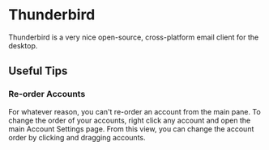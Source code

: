 # Thunderbird

Thunderbird is a very nice open-source, cross-platform email client for the desktop.

## Useful Tips
### Re-order Accounts
For whatever reason, you can't re-order an account from the main pane. To change the order of your accounts, right click any account and open the main Account Settings page. From this view, you can change the account order by clicking and dragging accounts.
